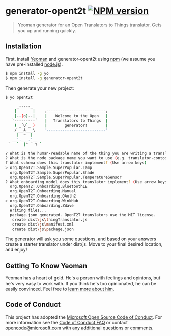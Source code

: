 # generator-opent2t [![NPM version][npm-image]][npm-url]
> Yeoman generator for an Open Translators to Things translator. Gets you up and running quickly.

## Installation

First, install [Yeoman](http://yeoman.io) and generator-opent2t using [npm](https://www.npmjs.com/) (we assume you have pre-installed [node.js](https://nodejs.org/)).

```bash
$ npm install -g yo
$ npm install -g generator-opent2t
```

Then generate your new project:

```bash
$ yo opent2t

     _-----_
    |       |    .--------------------------.
    |--(o)--|    |    Welcome to the Open   |
   `---------´   |   Translators to Things  |
    ( _´U`_ )    |        generator!        |
    /___A___\    '--------------------------'
     |  ~  |
   __'.___.'__
 ´   `  |° ´ Y `

? What is the human-readable name of the thing you are writing a translator for (e.g. Contoso Light)? Wink Light Bulb
? What is the node package name you want to use (e.g. translator-contoso-light)? translator-wink-light
? What schema does this translator implement? (Use arrow keys)
> org.OpenT2T.Sample.SuperPopular.Lamp
  org.OpenT2T.Sample.SuperPopular.Shade
  org.OpenT2T.Sample.SuperPopular.TemperatureSensor
? What onboarding model does this translator implement? (Use arrow keys)
  org.OpenT2T.Onboarding.BluetoothLE
  org.OpenT2T.Onboarding.Manual
  org.OpenT2T.Onboarding.OAuth2
> org.OpenT2T.Onboarding.WinkHub
  org.OpenT2T.Onboarding.ZWave
  Writing files...
  package.json generated. OpenT2T translators use the MIT license.
   create dist\js\thingTranslator.js
   create dist\js\manifest.xml
   create dist\js\package.json
```

The generator will ask you some questions, and based on your answers create a starter translator under dist/js. Move to your final desired location, and enjoy!

## Getting To Know Yeoman

Yeoman has a heart of gold. He&#39;s a person with feelings and opinions, but he&#39;s very easy to work with. If you think he&#39;s too opinionated, he can be easily convinced. Feel free to [learn more about him](http://yeoman.io/).

[npm-image]: https://badge.fury.io/js/generator-opent2t.svg
[npm-url]: https://npmjs.org/package/generator-opent2t

## Code of Conduct
This project has adopted the [Microsoft Open Source Code of Conduct](https://opensource.microsoft.com/codeofconduct/). For more information see the [Code of Conduct FAQ](https://opensource.microsoft.com/codeofconduct/faq/) or contact [opencode@microsoft.com](mailto:opencode@microsoft.com) with any additional questions or comments.
